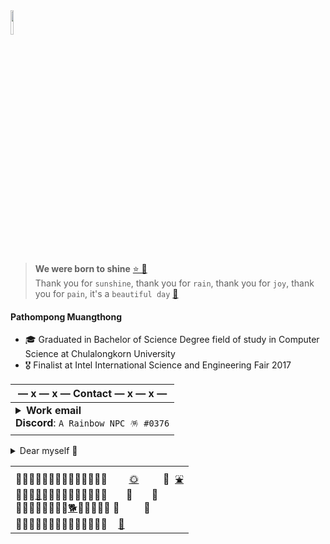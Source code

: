 <img align="left" src="https://i.pinimg.com/originals/c3/fe/1a/c3fe1addb7c1df50f7e5ba2d6b53426f.gif" width="10%"/> 

<br clear="left"/>

> **We were born to shine**  [⭐ 🌠](https://www.youtube.com/watch?v=TdU1vhLK9HM) <br />
> Thank you for `sunshine`, thank you for `rain`, thank you for `joy`, thank you for `pain`, it's a `beautiful day` [🌻](https://www.youtube.com/watch?v=Rdi8xopFykw&list=RDRdi8xopFykw&start_radio=1) <br/>

#### **Pathompong Muangthong**
- 🎓 Graduated in Bachelor of Science Degree field of study in Computer Science at Chulalongkorn University
- 🎖 Finalist at Intel International Science and Engineering Fair 2017

|— x — x —  Contact  — x — x —|
|---|
|<details><summary>**Work email**</summary>```pathompong.workspace@gmail.com```</details> **Discord**: ```A Rainbow NPC 🪅 #0376``` <br/> |

<details> 
    <summary>Dear myself 💌</summary>
> If u r feeling sad or having a bad day 😥 this is not the end, this is not ur life supposed to be 😔 we can do it together, you and me 💕 all you need to do is nothing- just relax and forget things that bother you 🐾 let it flow through 🙂
here the flower for you, not just a flower but a garden of flowers! 🌞 from me, yourself 😊
</details>
    
<table>
<tr>
    <td>🌻🌻🌻🌼🌼🌷🌷🌷🌻🌻🌻🌼🌼🌷 &nbsp; &nbsp; &nbsp; &nbsp;<a href="https://www.youtube.com/watch?v=PppkNH3bKV4">🌞</a> &nbsp; &nbsp; &nbsp; &nbsp; 🐾 &nbsp;<a href="https://www.youtube.com/watch?v=-rYjfciwWGk">⛲</a> <br> 🌼🌼🌷<a href="https://www.youtube.com/watch?v=DtVfKxRRT_E">🐝</a>🌷🌼🌹🌹🌹🌺🌺🌻🌻🌷 &nbsp; &nbsp; &nbsp; 🐾 &nbsp; &nbsp; &nbsp; 🐾 <br> 🌻🌻🌻🌻🌻🌼🌼🌷<a href="https://www.youtube.com/watch?v=W6-Oou4CZwc&t=1s">🐕</a>🌷🌷🌻🌻🌹 🐾 &nbsp; &nbsp; &nbsp; &nbsp; 🐾 <br> 🌷🌷🌷🌹🌹🌹🌹🌹🌹🌼🌼🌼🌼🌼 &nbsp; &nbsp;<a href="https://www.youtube.com/watch?v=C6tGtH47iQ0">🌈</a><br></td>
</tr>
</table>

<!--
[✚](https://www.youtube.com/watch?v=95Id8XdUegE)

## My Links ;ppp 😛
  * [LinkedIn](https://www.linkedin.com/in/pathompong-muangthong-059537200/)
  * [Kaggle](https://www.kaggle.com/pathompongmuangthong)

<details>
  <summary>My Personal Bookmarks :q</summary>
 
  * [Habitica](https://habitica.com/)
  * [Notion](https://www.notion.so/)
 
</details>
-->

<!--
**p4zaa/p4zaa** is a ✨ _special_ ✨ repository because its `README.md` (this file) appears on your GitHub profile.

Here are some ideas to get you started:

- 🔭 I’m currently working on ...
- 🌱 I’m currently learning ...
- 👯 I’m looking to collaborate on ...
- 🤔 I’m looking for help with ...
- 💬 Ask me about ...
- 📫 How to reach me: ...
- 😄 Pronouns: ...
- ⚡ Fun fact: ...
-->
